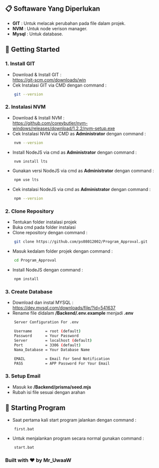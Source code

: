 ## 📋 Softaware Yang Diperlukan

- **GIT** : Untuk melacak perubahan pada file dalam projek.
- **NVM** : Untuk node verison manager.
- **Mysql** : Untuk database.

## 🏁 Getting Started

### 1. Install GIT

- Download & Install GIT : <br>https://git-scm.com/downloads/win
- Cek Instalasi GIT via CMD dengan command :

```bash
    git --version
```

### 2. Instalasi NVM

- Download & Install NVM : <br>https://github.com/coreybutler/nvm-windows/releases/download/1.2.2/nvm-setup.exe
- Cek Instalasi NVM via CMD as **Administrator** dengan command :

```bash
    nvm --version
```

- Install NodeJS via cmd as **Administrator** dengan command :

```bash
    nvm install lts
```

- Gunakan versi NodeJS via cmd as **Administrator** dengan command :

```bash
    npm use lts
```

- Cek instalasi NodeJS via cmd as **Administrator** dengan command :

```bash
    npm --version
```

### 2. Clone Repository

- Tentukan folder instalasi projek
- Buka cmd pada folder instalasi
- Clone repository dengan command :

```bash
    git clone https://github.com/ps08012002/Program_Approval.git
```

- Masuk kedalam folder projek dengan command :

```bash
    cd Program_Approval
```

- Install NodeJS dengan command :

```bash
    npm install
```

### 3. Create Database

- Download dan instal MYSQL : <br>https://dev.mysql.com/downloads/file/?id=541637
- Rename file didalam **/Backend/.env.example** menjadi **.env**

```bash
    Server Configuration For .env

    Username      = root (default)
    Password      = Your Password
    Server        = localhost (default)
    Port          = 3306 (default)
    Nama_Database = Your Database Name

    EMAIL         = Email For Send Notification
    PASS          = APP Password For Your Email
```

### 3. Setup Email

- Masuk ke **/Backend/prisma/seed.mjs**
- Rubah isi file sesuai dengan arahan

## 🚀 Starting Program

- Saat pertama kali start program jalankan dengan command :

```bash
    first.bat
```

- Untuk menjalankan program secara normal gunakan command :

```bash
    start.bat
```

### Built with ❤️ by Mr_UwaaW
